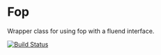 Fop
===

Wrapper class for using fop with a fluend interface.

[![Build Status](https://travis-ci.org/siad007/Fop.png?branch=master)](https://travis-ci.org/siad007/Fop)
